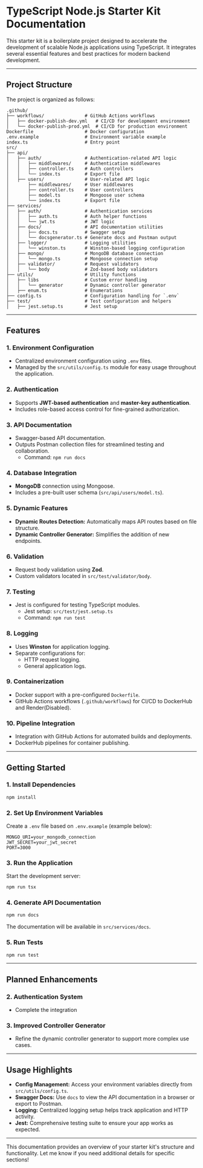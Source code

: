 # TypeScript Node.js Starter Kit Documentation

This starter kit is a boilerplate project designed to accelerate the development of scalable Node.js applications using TypeScript. It integrates several essential features and best practices for modern backend development.

---

## **Project Structure**
The project is organized as follows:

```
.github/
├── workflows/               # GitHub Actions workflows
│   ├── docker-publish-dev.yml   # CI/CD for development environment
│   └── docker-publish-prod.yml  # CI/CD for production environment
Dockerfile                   # Docker configuration
.env.example                 # Environment variable example
index.ts                     # Entry point
src/
├── api/
│   ├── auth/                # Authentication-related API logic
│   │   ├── middlewares/     # Authentication middlewares
│   │   ├── controller.ts    # Auth controllers
│   │   └── index.ts         # Export file
│   ├── users/               # User-related API logic
│       ├── middlewares/     # User middlewares
│       ├── controller.ts    # User controllers
│       ├── model.ts         # Mongoose user schema
│       └── index.ts         # Export file
├── services/
│   ├── auth/                # Authentication services
│   │   ├── auth.ts          # Auth helper functions
│   │   └── jwt.ts           # JWT logic
│   ├── docs/                # API documentation utilities
│   │   ├── docs.ts          # Swagger setup
│   │   └── docsgenerator.ts # Generate docs and Postman output
│   ├── logger/              # Logging utilities
│   │   └── winston.ts       # Winston-based logging configuration
│   ├── mongo/               # MongoDB database connection
│   │   └── mongo.ts         # Mongoose connection setup
│   ├── validator/           # Request validators
│   │   └── body             # Zod-based body validators
├── utils/                   # Utility functions
│   ├── libs                 # Custom error handling
│   │   └── generator        # Dynamic controller generator
│   ├── enum.ts              # Enumerations
├── config.ts                # Configuration handling for `.env`
├── test/                    # Test configuration and helpers
│   ├── jest.setup.ts        # Jest setup
```

---

## **Features**

### 1. **Environment Configuration**
- Centralized environment configuration using `.env` files.
- Managed by the `src/utils/config.ts` module for easy usage throughout the application.

### 2. **Authentication**
- Supports **JWT-based authentication** and **master-key authentication**.
- Includes role-based access control for fine-grained authorization.

### 3. **API Documentation**
- Swagger-based API documentation.
- Outputs Postman collection files for streamlined testing and collaboration.
  - Command: `npm run docs`

### 4. **Database Integration**
- **MongoDB** connection using Mongoose.
- Includes a pre-built user schema (`src/api/users/model.ts`).

### 5. **Dynamic Features**
- **Dynamic Routes Detection:** Automatically maps API routes based on file structure.
- **Dynamic Controller Generator:** Simplifies the addition of new endpoints.

### 6. **Validation**
- Request body validation using **Zod**.
- Custom validators located in `src/test/validator/body`.

### 7. **Testing**
- Jest is configured for testing TypeScript modules.
  - Jest setup: `src/test/jest.setup.ts`
  - Command: `npm run test`

### 8. **Logging**
- Uses **Winston** for application logging.
- Separate configurations for:
  - HTTP request logging.
  - General application logs.

### 9. **Containerization**
- Docker support with a pre-configured `Dockerfile`.
- GitHub Actions workflows (`.github/workflows`) for CI/CD to DockerHub and Render(Disabled).

### 10. **Pipeline Integration**
- Integration with GitHub Actions for automated builds and deployments.
- DockerHub pipelines for container publishing.

---

## **Getting Started**

### 1. **Install Dependencies**
```bash
npm install
```

### 2. **Set Up Environment Variables**
Create a `.env` file based on `.env.example` (example below):
```plaintext
MONGO_URI=your_mongodb_connection
JWT_SECRET=your_jwt_secret
PORT=3000
```

### 3. **Run the Application**
Start the development server:
```bash
npm run tsx
```

### 4. **Generate API Documentation**
```bash
npm run docs
```
The documentation will be available in `src/services/docs`.

### 5. **Run Tests**
```bash
npm run test
```

---

## **Planned Enhancements**
### 2. Authentication System
- Complete the integration

### 3. Improved Controller Generator
- Refine the dynamic controller generator to support more complex use cases.

---

## **Usage Highlights**

- **Config Management:** Access your environment variables directly from `src/utils/config.ts`.
- **Swagger Docs:** Use `docs` to view the API documentation in a browser or export to Postman.
- **Logging:** Centralized logging setup helps track application and HTTP activity.
- **Jest:** Comprehensive testing suite to ensure your app works as expected.

---

This documentation provides an overview of your starter kit's structure and functionality. Let me know if you need additional details for specific sections!